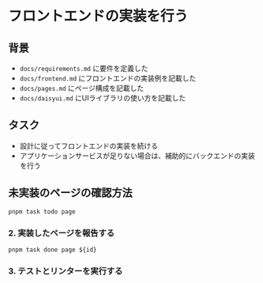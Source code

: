 # フロントエンドの実装を行う

## 背景

- `docs/requirements.md` に要件を定義した
- `docs/frontend.md` にフロントエンドの実装例を記載した
- `docs/pages.md` にページ構成を記載した
- `docs/daisyui.md` にUIライブラリの使い方を記載した

## タスク

- 設計に従ってフロントエンドの実装を続ける
- アプリケーションサービスが足りない場合は、補助的にバックエンドの実装を行う

## 未実装のページの確認方法

```
pnpm task todo page
```

### 2. 実装したページを報告する

```
pnpm task done page ${id}
```

### 3. テストとリンターを実行する
